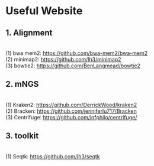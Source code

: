 # Useful Website
## 1. Alignment
</br>(1) bwa mem2: https://github.com/bwa-mem2/bwa-mem2
</br>(2) minimap2: https://github.com/lh3/minimap2
</br>(3) bowtie2: https://github.com/BenLangmead/bowtie2
## 2. mNGS
</br>(1) Kraken2: https://github.com/DerrickWood/kraken2
</br>(2) Bracken: https://github.com/jenniferlu717/Bracken
</br>(3) Centrifuge: https://github.com/infphilo/centrifuge/
## 3. toolkit
</br>(1) Seqtk: https://github.com/lh3/seqtk
